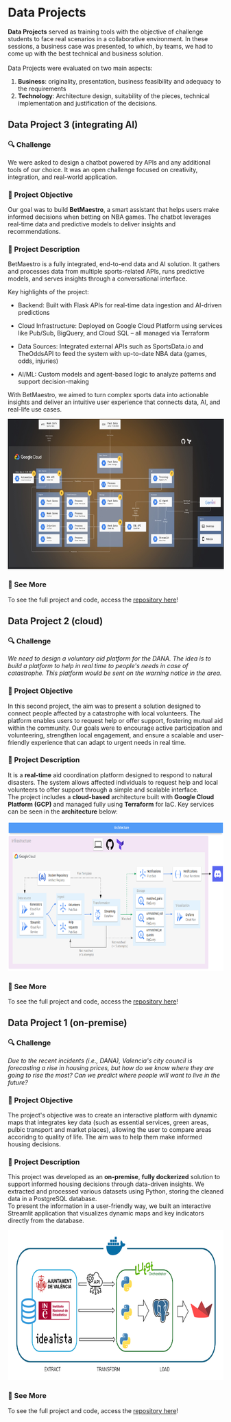 # Data Projects
**Data Projects** served as training tools with the objective of challenge students to face real scenarios in a collaborative environment.
In these sessions, a business case was presented, to which, by teams, we had to come up with the best technical and business solution.
<br>
<br>
Data Projects were evaluated on two main aspects: 
1. **Business**: originality, presentation, business feasibility and adequacy to the requirements
2. **Technology**: Architecture design, suitability of the pieces, technical implementation and justification of the decisions.

## Data Project 3 (integrating AI)

### 🔍 Challenge
We were asked to design a chatbot powered by APIs and any additional tools of our choice. It was an open challenge focused on creativity, integration, and real-world application.

### 🎯 Project Objective
Our goal was to build **BetMaestro**, a smart assistant that helps users make informed decisions when betting on NBA games. The chatbot leverages real-time data and predictive models to deliver insights and recommendations.

### 📄 Project Description
BetMaestro is a fully integrated, end-to-end data and AI solution. It gathers and processes data from multiple sports-related APIs, runs predictive models, and serves insights through a conversational interface.

Key highlights of the project:

- Backend: Built with Flask APIs for real-time data ingestion and AI-driven predictions

- Cloud Infrastructure: Deployed on Google Cloud Platform using services like Pub/Sub, BigQuery, and Cloud SQL – all managed via Terraform

- Data Sources: Integrated external APIs such as SportsData.io and TheOddsAPI to feed the system with up-to-date NBA data (games, odds, injuries)

- AI/ML: Custom models and agent-based logic to analyze patterns and support decision-making

With BetMaestro, we aimed to turn complex sports data into actionable insights and deliver an intuitive user experience that connects data, AI, and real-life use cases.

<p align="center"> 
<img src="img/dataproject3.jpg" height="350">
</p>

### 🔗 See More
To see the full project and code, access the [repository here](https://github.com/e-wach/Data-IA-Project-3)!

## Data Project 2 (cloud)

### 🔍 Challenge
_We need to design a voluntary aid platform for the DANA. The idea is to build a platform to help in real time to people's needs in case of catastrophe. This platform would be sent on the warning notice in the area._

### 🎯 Project Objective
In this second project, the aim was to present a solution designed to connect people affected by a catastrophe with local volunteers. The platform enables users to request help or offer support, fostering mutual aid within the community. Our goals were to encourage active participation and volunteering, strengthen local engagement, and ensure a scalable and user-friendly experience that can adapt to urgent needs in real time.

### 📄 Project Description
It is a **real-time** aid coordination platform designed to respond to natural disasters. The system allows affected individuals to request help and local volunteers to offer support through a simple and scalable interface.
<br>
The project includes a **cloud-based** architecture built with **Google Cloud Platform (GCP)** and managed fully using **Terraform** for IaC.  Key services can be seen in the **architecture** below:

<p align="center"> 
<img src="img/dataproject2.png" height="350">
</p>

### 🔗 See More
To see the full project and code, access the [repository here](https://github.com/joel1091/Data-Project-02)!

## Data Project 1 (on-premise)
### 🔍 Challenge
_Due to the recent incidents (i.e., DANA), Valencia's city council is forecasting a rise in housing prices, but how do we know where they are going to rise the most? Can we predict where people will want to live in the future?_

### 🎯 Project Objective
The project's objective was to create an interactive platform with dynamic maps that integrates key data (such as essential services, green areas, pulbic transport and market places), allowing the user to compare areas accoridng to quality of life. The aim was to help them make informed housing decisions.

### 📄 Project Description
This project was developed as an **on-premise**, **fully dockerized** solution to support informed housing decisions through data-driven insights. We extracted and processed various datasets using Python, storing the cleaned data in a PostgreSQL database.
<br>
To present the information in a user-friendly way, we built an interactive Streamlit application that visualizes dynamic maps and key indicators directly from the database.


<p align="center"> 
<img src="img/dataproject1.png" height="350">
</p>

### 🔗 See More
To see the full project and code, access the [repository here](https://github.com/Marcanta7/DATAPROJECT1)!

